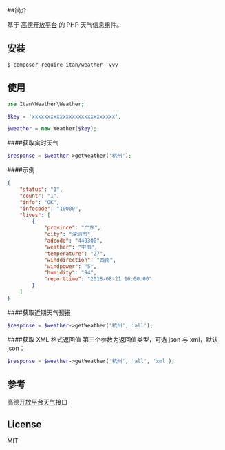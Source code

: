 ##简介

基于 [高德开放平台](https://lbs.amap.com/api/webservice/guide/api/weatherinfo) 的 PHP 天气信息组件。

## 安装

```shell
$ composer require itan/weather -vvv
```

## 使用
```php
use Itan\Weather\Weather;

$key = 'xxxxxxxxxxxxxxxxxxxxxxxxxxx';

$weather = new Weather($key);
```

####获取实时天气
```php
$response = $weather->getWeather('杭州');
```
####示例
```json
{
    "status": "1",
    "count": "1",
    "info": "OK",
    "infocode": "10000",
    "lives": [
        {
            "province": "广东",
            "city": "深圳市",
            "adcode": "440300",
            "weather": "中雨",
            "temperature": "27",
            "winddirection": "西南",
            "windpower": "5",
            "humidity": "94",
            "reporttime": "2018-08-21 16:00:00"
        }
    ]
}
```

####获取近期天气预报
```php
$response = $weather->getWeather('杭州', 'all');
```

####获取 XML 格式返回值
第三个参数为返回值类型，可选 json 与 xml，默认 json：
```php
$response = $weather->getWeather('杭州', 'all', 'xml');
```

## 参考
[高德开放平台天气接口](https://lbs.amap.com/api/webservice/guide/api/weatherinfo)

## License

MIT